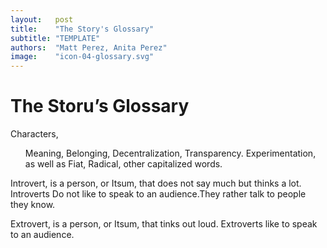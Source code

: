 ```yaml
---
layout:   post
title:    "The Story's Glossary"
subtitle: "TEMPLATE"
authors:  "Matt Perez, Anita Perez"
image:    "icon-04-glossary.svg"
---
```


<div style='display:none; '>
 <p>The Story&rsquo;s Glossary.</p>
</div>

<h1>The Storu&rsquo;s Glossary</h1>
 <p>Characters,</p>
  <ul>
   <tr>
    <td>
     Meaning, Belonging, Decentralization, Transparency. Experimentation, as well as Fiat, Radical, other capitalized words.
    </td>
   </tr>
  </ul>
 <p>Introvert, is a person, or Itsum, that does not say much but thinks a lot. Introverts Do not like to speak to an audience.They rather talk to people they know.</p>
 <p>Extrovert, is a person, or Itsum, that tinks out loud. Extroverts like to speak to an audience.</p>  